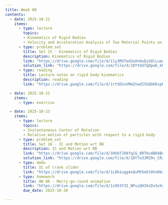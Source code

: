```yaml
---
title: Week 09
contents:
  - date: 2025-10-21
    items:
      - type: lecture
        topics:
        - Kinematics of Rigid Bodies
        - Velocity and Acceleration Analysis of Two Material Points on a Rigid Body
      - type: problem_set
        title: Set 15 - Kinematics of Rigid Bodies
        description: Kinematics of Rigid Bodies
        link: "https://drive.google.com/file/d/1ly3MSTed2wXnHuEySQlLuawF8KSgCQap/view?usp=drivesdk"
        solution_link: "https://drive.google.com/file/d/1DYtGU7qQpwb_kMelhRqc25XkwvtMbYQV/view?usp=sharing"
      - type: reading
        title: Lecture notes on rigid body kinematics
        description: reading
        link: "https://drive.google.com/file/d/1rt5DSxVMmZnwdI5kQO6EvpRmijnrSQ94/view?usp=sharing"

  - date: 2025-10-21
    items:
      - type: exercise

  - date: 2025-10-23
    items:
      - type: lecture
        topics:
        - Instantaneous Center of Rotation
        - Relative motion of particles with respect to a rigid body
      - type: problem_set
        title: Set 16 - IC and Motion wrt RB
        description: IC and Motion wrt RB
        link: "https://drive.google.com/file/d/1HVbTJD8fqiG_8RTUu4BO4BnaaIzT8-1f/view?usp=drivesdk"
        solution_link: "https://drive.google.com/file/d/1DT7o3JM29v_CRzUxBSlhVtdLj_6JfjxN/view?usp=sharing"
      - type: demo
        title: IC of crank slider
        link: "https://drive.google.com/file/d/1L8b1ugg4xQuPK5m5tOVo0bzk16HRia5a/view?usp=sharing"
      - type: homework
        title: HW 06 - Merry-go-round animation
        link: "https://drive.google.com/file/d/1s9X3Y3I_NPuiQH3XcDvSxXy0Coz9YLKB/view?usp=share_link"
        due_date: 2025-10-30

---
```

